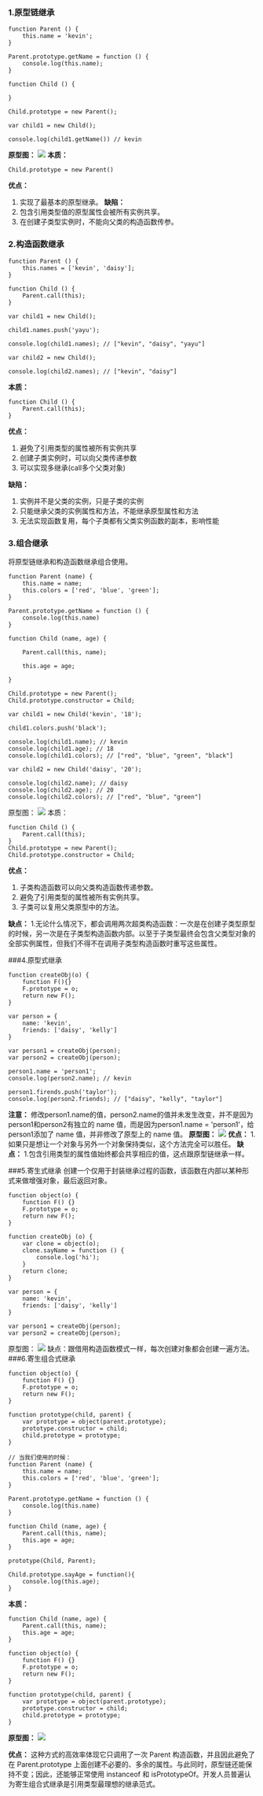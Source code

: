 ### 1.原型链继承
```
function Parent () {
    this.name = 'kevin';
}

Parent.prototype.getName = function () {
    console.log(this.name);
}

function Child () {

}

Child.prototype = new Parent();

var child1 = new Child();

console.log(child1.getName()) // kevin
```
**原型图：**
![](./images/10.png)
**本质：**
```
Child.prototype = new Parent()
```
**优点：**
1. 实现了最基本的原型继承。
**缺陷：**
1. 包含引用类型值的原型属性会被所有实例共享。
2. 在创建子类型实例时，不能向父类的构造函数传参。
### 2.构造函数继承
```
function Parent () {
    this.names = ['kevin', 'daisy'];
}

function Child () {
    Parent.call(this);
}

var child1 = new Child();

child1.names.push('yayu');

console.log(child1.names); // ["kevin", "daisy", "yayu"]

var child2 = new Child();

console.log(child2.names); // ["kevin", "daisy"]
```
**本质：**
```
function Child () {
    Parent.call(this);
}
```
**优点：**
1. 避免了引用类型的属性被所有实例共享
2. 创建子类实例时，可以向父类传递参数
3. 可以实现多继承(call多个父类对象)
   
**缺陷：**
1. 实例并不是父类的实例，只是子类的实例
2. 只能继承父类的实例属性和方法，不能继承原型属性和方法
3. 无法实现函数复用，每个子类都有父类实例函数的副本，影响性能
### 3.组合继承
将原型链继承和构造函数继承组合使用。
```
function Parent (name) {
    this.name = name;
    this.colors = ['red', 'blue', 'green'];
}

Parent.prototype.getName = function () {
    console.log(this.name)
}

function Child (name, age) {

    Parent.call(this, name);
    
    this.age = age;

}

Child.prototype = new Parent();
Child.prototype.constructor = Child;

var child1 = new Child('kevin', '18');

child1.colors.push('black');

console.log(child1.name); // kevin
console.log(child1.age); // 18
console.log(child1.colors); // ["red", "blue", "green", "black"]

var child2 = new Child('daisy', '20');

console.log(child2.name); // daisy
console.log(child2.age); // 20
console.log(child2.colors); // ["red", "blue", "green"]
```
原型图：
![](./images/11.png)
本质：
```
function Child () {
    Parent.call(this);
}
Child.prototype = new Parent();
Child.prototype.constructor = Child;
```
**优点：**
1. 子类构造函数可以向父类构造函数传递参数。
2. 避免了引用类型的属性被所有实例共享。
3. 子类可以复用父类原型中的方法。

**缺点：**
1.无论什么情况下，都会调用两次超类构造函数：一次是在创建子类型原型的时候，另一次是在子类型构造函数内部。以至于子类型最终会包含父类型对象的全部实例属性，但我们不得不在调用子类型构造函数时重写这些属性。

###4.原型式继承
```
function createObj(o) {
    function F(){}
    F.prototype = o;
    return new F();
}

var person = {
    name: 'kevin',
    friends: ['daisy', 'kelly']
}

var person1 = createObj(person);
var person2 = createObj(person);

person1.name = 'person1';
console.log(person2.name); // kevin

person1.firends.push('taylor');
console.log(person2.friends); // ["daisy", "kelly", "taylor"]
```
**注意：**
修改person1.name的值，person2.name的值并未发生改变，并不是因为person1和person2有独立的 name 值，而是因为person1.name = 'person1'，给person1添加了 name 值，并非修改了原型上的 name 值。
**原型图：**
![](./images/12.png)
**优点：**
1.如果只是想让一个对象与另外一个对象保持类似，这个方法完全可以胜任。
**缺点：**
1.包含引用类型的属性值始终都会共享相应的值，这点跟原型链继承一样。

###5.寄生式继承
创建一个仅用于封装继承过程的函数，该函数在内部以某种形式来做增强对象，最后返回对象。
```
function object(o) {
    function F() {}
    F.prototype = o;
    return new F();
}

function createObj (o) {
    var clone = object(o);
    clone.sayName = function () {
        console.log('hi');
    }
    return clone;
}

var person = {
    name: 'kevin',
    friends: ['daisy', 'kelly']
}

var person1 = createObj(person);
var person2 = createObj(person);

```
原型图：
![](./images/13.png)
缺点：跟借用构造函数模式一样，每次创建对象都会创建一遍方法。
###6.寄生组合式继承
```
function object(o) {
    function F() {}
    F.prototype = o;
    return new F();
}

function prototype(child, parent) {
    var prototype = object(parent.prototype);
    prototype.constructor = child;
    child.prototype = prototype;
}

// 当我们使用的时候：
function Parent (name) {
    this.name = name;
    this.colors = ['red', 'blue', 'green'];
}

Parent.prototype.getName = function () {
    console.log(this.name)
}

function Child (name, age) {
    Parent.call(this, name);
    this.age = age;
}

prototype(Child, Parent);

Child.prototype.sayAge = function(){
    console.log(this.age);
}
```
**本质：**
```
function Child (name, age) {
    Parent.call(this, name);
    this.age = age;
}

function object(o) {
    function F() {}
    F.prototype = o;
    return new F();
}

function prototype(child, parent) {
    var prototype = object(parent.prototype);
    prototype.constructor = child;
    child.prototype = prototype;
}
```
**原型图：**
![](./images/14.png)

**优点：**
这种方式的高效率体现它只调用了一次 Parent 构造函数，并且因此避免了在 Parent.prototype 上面创建不必要的、多余的属性。与此同时，原型链还能保持不变；因此，还能够正常使用 instanceof 和 isPrototypeOf。开发人员普遍认为寄生组合式继承是引用类型最理想的继承范式。
